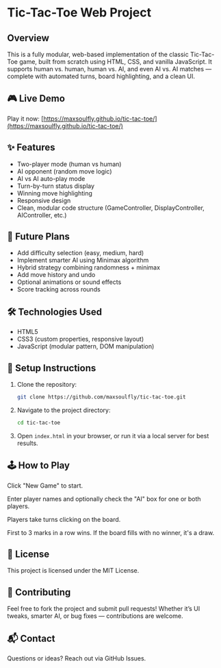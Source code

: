 # Tic-Tac-Toe Web Project

## Overview

This is a fully modular, web-based implementation of the classic Tic-Tac-Toe game, built from scratch using HTML, CSS, and vanilla JavaScript. It supports human vs. human, human vs. AI, and even AI vs. AI matches — complete with automated turns, board highlighting, and a clean UI.

## 🎮 Live Demo

Play it now: [https://maxsoulfly.github.io/tic-tac-toe/](https://maxsoulfly.github.io/tic-tac-toe/)

## ✨ Features

-   Two-player mode (human vs human)
-   AI opponent (random move logic)
-   AI vs AI auto-play mode
-   Turn-by-turn status display
-   Winning move highlighting
-   Responsive design
-   Clean, modular code structure (GameController, DisplayController, AIController, etc.)

## 🧠 Future Plans

-   Add difficulty selection (easy, medium, hard)
-   Implement smarter AI using Minimax algorithm
-   Hybrid strategy combining randomness + minimax
-   Add move history and undo
-   Optional animations or sound effects
-   Score tracking across rounds

## 🛠️ Technologies Used

-   HTML5
-   CSS3 (custom properties, responsive layout)
-   JavaScript (modular pattern, DOM manipulation)

## 🚀 Setup Instructions

1. Clone the repository:

    ```sh
    git clone https://github.com/maxsoulfly/tic-tac-toe.git
    ```

2. Navigate to the project directory:

    ```sh
    cd tic-tac-toe
    ```

3. Open `index.html` in your browser, or run it via a local server for best results.

## 🕹️ How to Play

Click "New Game" to start.

Enter player names and optionally check the "AI" box for one or both players.

Players take turns clicking on the board.

First to 3 marks in a row wins. If the board fills with no winner, it's a draw.

## 📄 License

This project is licensed under the MIT License.

## 🤝 Contributing

Feel free to fork the project and submit pull requests! Whether it’s UI tweaks, smarter AI, or bug fixes — contributions are welcome.

## 📬 Contact

Questions or ideas? Reach out via GitHub Issues.
